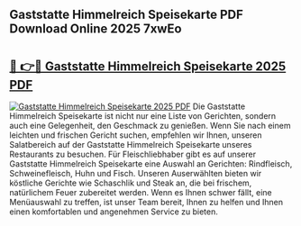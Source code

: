 ## Gaststatte Himmelreich Speisekarte PDF Download Online 2025 7xwEo

# <h2><a href="http://gcc53k.nevu.top/?p=Gaststatte+Himmelreich+Speisekarte">🔗 👉🔴 Gaststatte Himmelreich Speisekarte 2025 PDF</a></h2>

[![Gaststatte Himmelreich Speisekarte 2025 PDF](https://i.imgur.com/dBaPXMq.png)](http://gcc53k.nevu.top/?p=Gaststatte+Himmelreich+Speisekarte)
Die Gaststatte Himmelreich Speisekarte ist nicht nur eine Liste von Gerichten, sondern auch eine Gelegenheit, den Geschmack zu genießen. Wenn Sie nach einem leichten und frischen Gericht suchen, empfehlen wir Ihnen, unseren Salatbereich auf der Gaststatte Himmelreich Speisekarte unseres Restaurants zu besuchen. Für Fleischliebhaber gibt es auf unserer Gaststatte Himmelreich Speisekarte eine Auswahl an Gerichten: Rindfleisch, Schweinefleisch, Huhn und Fisch. Unseren Auserwählten bieten wir köstliche Gerichte wie Schaschlik und Steak an, die bei frischem, natürlichem Feuer zubereitet werden. Wenn es Ihnen schwer fällt, eine Menüauswahl zu treffen, ist unser Team bereit, Ihnen zu helfen und Ihnen einen komfortablen und angenehmen Service zu bieten.
